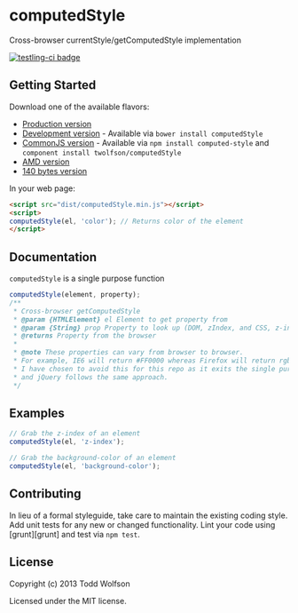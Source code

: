# computedStyle

Cross-browser currentStyle/getComputedStyle implementation

[![testling-ci badge](https://ci.testling.com/twolfson/computedStyle.png)](https://ci.testling.com/twolfson/computedStyle)

## Getting Started
Download one of the available flavors:

- [Production version][min]
- [Development version][max] - Available via `bower install computedStyle`
- [CommonJS version][commonjs] - Available via `npm install computed-style` and `component install twolfson/computedStyle`
- [AMD version][amd]
- [140 bytes version][140]

[min]: https://raw.github.com/twolfson/computedStyle/master/dist/computedStyle.min.js
[max]: https://raw.github.com/twolfson/computedStyle/master/dist/computedStyle.js
[commonjs]: https://raw.github.com/twolfson/computedStyle/master/dist/computedStyle.commonjs.js
[amd]: https://raw.github.com/twolfson/computedStyle/master/dist/computedStyle.amd.js
[140]: https://raw.github.com/twolfson/computedStyle/master/dist/computedStyle.140.js

In your web page:

```html
<script src="dist/computedStyle.min.js"></script>
<script>
computedStyle(el, 'color'); // Returns color of the element
</script>
```

## Documentation
`computedStyle` is a single purpose function
```js
computedStyle(element, property);
/**
 * Cross-browser getComputedStyle
 * @param {HTMLElement} el Element to get property from
 * @param {String} prop Property to look up (DOM, zIndex, and CSS, z-index, formats accepted)
 * @returns Property from the browser
 *
 * @note These properties can vary from browser to browser.
 * For example, IE6 will return #FF0000 whereas Firefox will return rgb(255, 0, 0)
 * I have chosen to avoid this for this repo as it exits the single purpose
 * and jQuery follows the same approach.
 */
```

## Examples
```js
// Grab the z-index of an element
computedStyle(el, 'z-index');

// Grab the background-color of an element
computedStyle(el, 'background-color');
```

## Contributing
In lieu of a formal styleguide, take care to maintain the existing coding style. Add unit tests for any new or changed functionality. Lint your code using [grunt][grunt] and test via `npm test`.

## License
Copyright (c) 2013 Todd Wolfson

Licensed under the MIT license.